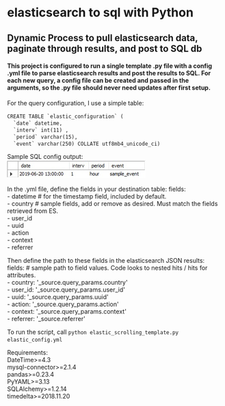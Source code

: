 # elasticsearch to sql with Python
<h2>Dynamic Process to pull elasticsearch data, paginate through results, and post to SQL db</h2>

<h4>This project is configured to run a single template .py file with a config .yml file to parse elasticsearch results and post the results to SQL. For each new query, a config file can be created and passed in the arguments, so the .py file should never need updates after first setup.</h4>

For the query configuration, I use a simple table:

```
CREATE TABLE `elastic_configuration` (
  `date` datetime,
  `interv` int(11) ,
  `period` varchar(15),
  `event` varchar(250) COLLATE utf8mb4_unicode_ci)
```

Sample SQL config output: 
<br>
![Config Table](config_table.jpg)

In the .yml file, define the fields in your destination table:
  fields: <br>
        - datetime # for the timestamp field, included by default. <br>
        - country # sample fields, add or remove as desired. Must match the fields retrieved from ES. <br>
        - user_id <br>
        - uuid <br>
        - action <br>
        - context <br>
        - referrer <br>
        
Then define the path to these fields in the elasticsearch JSON results:
  fields: # sample path to field values. Code looks to nested hits / hits for attributes.  <br>
         - country: '_source.query_params.country' <br>
         - user_id: '_source.query_params.user_id' <br>
         - uuid: '_source.query_params.uuid' <br>
         - action: '_source.query_params.action' <br>
         - context: '_source.query_params.context' <br>
         - referrer: '_source.referrer' <br>

To run the script, call `python elastic_scrolling_template.py elastic_config.yml`

Requirements: <br>
DateTime>=4.3 <br>
mysql-connector>=2.1.4 <br>
pandas>=0.23.4 <br>
PyYAML>=3.13 <br>
SQLAlchemy>=1.2.14 <br>
timedelta>=2018.11.20 <br>
